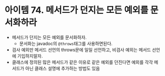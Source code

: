 # 아이템 74. 메서드가 던지는 모든 예외를 문서화하라

- 메서드가 던지는 모든 예외를 문서화하자.
    - 문서화는 javadoc의 `@throws`태그를 사용하면된다.
- 검사 예외만 메서드 선언의 throws문에 일일 선언하고, 비검사 예외는 메서드 선언에 기입하지말자.
- 클래스에 정의된 많은 메서드가 같은 이유로 같은 예외를 던진다면 예외를 각각 메서드가 아닌 클래스 설명에 추가하는 방법도 있음  

